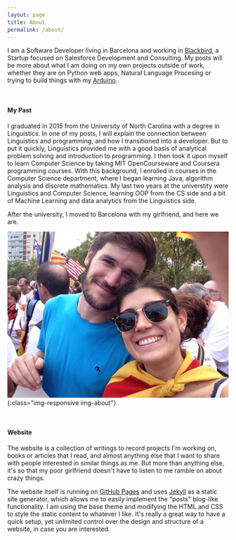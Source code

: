 ```yaml
---
layout: page
title: About
permalink: /about/
---
```


I am a Software Developer living in Barcelona and working in [Blackbird](http://www.blackbirdcrew.com/), a Startup focused on Salesforce Development and Consulting. My posts will be more about what I am doing on my own projects outside of work, whether they are on Python web apps, Natural Language Procesing or trying to build things with my [Arduino](https://www.arduino.cc/). 

<br>

#### **My Past**

I graduated in 2015 from the University of North Carolina with a degree in Linguistics. In one of my posts, I will explain the connection between Linguistics and programming, and how I transitioned into a developer. But to put it quickly, Linguistics provided me with a good basis of analytical problem solving and introduction to programming. I then took it upon myself to learn Computer Science by taking MIT OpenCourseware and Coursera programming courses. With this background, I enrolled in courses in the Computer Science department, where I began learning Java, algorithm analysis and discrete mathematics. My last two years at the universtity were Linguistics and Computer Science, learning OOP from the CS side and a bit of Machine Learning and data analytics from the Linguistics side. 

After the university, I moved to Barcelona with my girlfriend, and here we are.

![Jon and Amanda](/img/jon_amanda_onze_setembre.jpg){:class="img-responsive img-about"}

<br>

#### **Website**

The website is a collection of writings to record projects I'm working on, books or articles that I read, and almost anything else that I want to share with people interested in similar things as me. But more than anything else, it's so that my poor girlfriend doesn't have to listen to me ramble on about crazy things. 

The website itself is running on [GitHub Pages](https://pages.github.com) and uses [Jekyll](https://jekyllrb.com) as a static site generator, which allows me to easily implement the "posts" blog-like functionality. I am using the base theme and modifying the HTML and CSS to style the static content to whatever I like. It's really a great way to have a quick setup, yet unlimited control over the design and structure of a website, in case you are interested.

